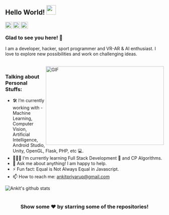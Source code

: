 ## Hello World! <img src="https://raw.githubusercontent.com/ankitpriyarup/ankitpriyarup/master/Hi.gif" width="30px"></h2>

<a href="https://www.linkedin.com/in/ankitpriyarup/">
  <img align="left" width="22px" src="https://cdn.jsdelivr.net/npm/simple-icons@v3/icons/linkedin.svg" />
</a>
<a href="https://codeforces.com/profile/ankitpriyarup">
  <img align="left" width="22px" src="https://cdn.jsdelivr.net/npm/simple-icons@v3/icons/codeforces.svg" />
</a>
<a href="https://www.codechef.com/users/ankit_priyarup">
  <img align="left" width="22px" src="https://cdn.jsdelivr.net/npm/simple-icons@v3/icons/codechef.svg" />
</a>

<br />

### Glad to see you here! 🤩

I am a developer, hacker, sport programmer and VR-AR & AI enthusiast. I love to explore new possibilities and work on challenging ideas.

<br />

<img align="right" height="250" width="375" alt="GIF" src="https://raw.githubusercontent.com/ankitpriyarup/ankitpriyarup/master/coder.gif" />

### Talking about Personal Stuffs:

- 🛠 I’m currently working with - Machine Learning, Computer Vision, Artificial Intelligence, Android Studio, Unity, OpenGL, Flask, PHP, etc 💻.
- 👨🏻‍💻 I’m currently learning Full Stack Development 🚀 and CP Algorithms.
- 💬 Ask me about anything! I am happy to help.
- ⚡ Fun fact: Equal is Not Always Equal in Javascript.
- 📫 How to reach me: ankitpriyarup@gmail.com

![Ankit's github stats](https://github-readme-stats.vercel.app/api?username=ankitpriyarup&count_private=true)


#

<div align="center">

### Show some ❤️ by starring some of the repositories!

</div>
